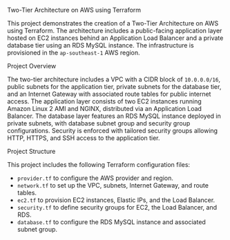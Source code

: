Two-Tier Architecture on AWS using Terraform

This project demonstrates the creation of a Two-Tier Architecture on AWS using Terraform. The architecture includes a public-facing application layer hosted on EC2 instances behind an Application Load Balancer and a private database tier using an RDS MySQL instance. The infrastructure is provisioned in the `ap-southeast-1` AWS region.

Project Overview

The two-tier architecture includes a VPC with a CIDR block of `10.0.0.0/16`, public subnets for the application tier, private subnets for the database tier, and an Internet Gateway with associated route tables for public internet access. The application layer consists of two EC2 instances running Amazon Linux 2 AMI and NGINX, distributed via an Application Load Balancer. The database layer features an RDS MySQL instance deployed in private subnets, with database subnet group and security group configurations. Security is enforced with tailored security groups allowing HTTP, HTTPS, and SSH access to the application tier.

Project Structure

This project includes the following Terraform configuration files:
- `provider.tf` to configure the AWS provider and region.
- `network.tf` to set up the VPC, subnets, Internet Gateway, and route tables.
- `ec2.tf` to provision EC2 instances, Elastic IPs, and the Load Balancer.
- `security.tf` to define security groups for EC2, the Load Balancer, and RDS.
- `database.tf` to configure the RDS MySQL instance and associated subnet group.


